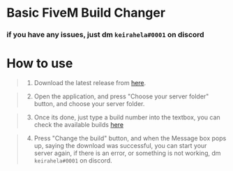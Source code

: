 # Basic FiveM Build Changer

### if you have any issues, just dm ``keirahela#0001`` on discord



# How to use

> 1. Download the latest release from [here](https://github.com/keirahela/FiveM-Build-Changer/releases).

> 2. Open the application, and press "Choose your server folder" button, and choose your server folder.

> 3. Once its done, just type a build number into the textbox, you can check the available builds [here](https://runtime.fivem.net/artifacts/fivem/build_server_windows/master/)

> 4. Press "Change the build" button, and when the Message box pops up, saying the download was successful, you can start your server again, if there is an error, or something is not working, dm ``keirahela#0001`` on discord.
